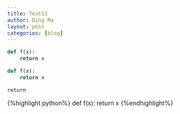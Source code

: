 ```yaml
---
title: Test11
author: Ding Ma
layout: post
categories: [blog]
---
```

~~~python
def f(x):
	return x
~~~

```python
def f(x):
	return x
```
`return`

{%highlight python%}
def f(x):
	return x
{%endhighlight%}

